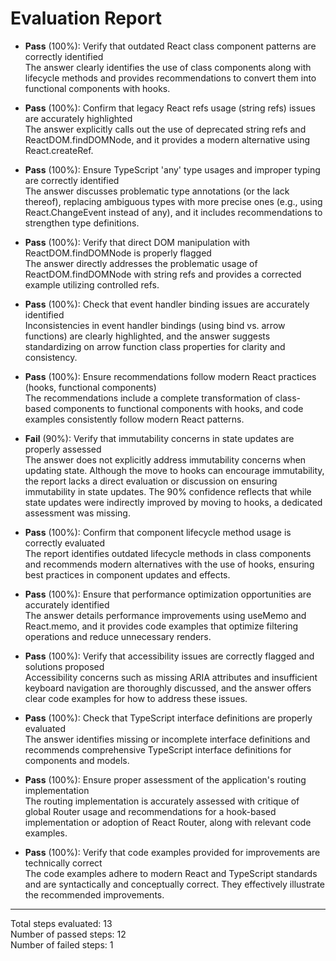 # Evaluation Report

- **Pass** (100%): Verify that outdated React class component patterns are correctly identified  
  The answer clearly identifies the use of class components along with lifecycle methods and provides recommendations to convert them into functional components with hooks.

- **Pass** (100%): Confirm that legacy React refs usage (string refs) issues are accurately highlighted  
  The answer explicitly calls out the use of deprecated string refs and ReactDOM.findDOMNode, and it provides a modern alternative using React.createRef.

- **Pass** (100%): Ensure TypeScript 'any' type usages and improper typing are correctly identified  
  The answer discusses problematic type annotations (or the lack thereof), replacing ambiguous types with more precise ones (e.g., using React.ChangeEvent<HTMLInputElement> instead of any), and it includes recommendations to strengthen type definitions.

- **Pass** (100%): Verify that direct DOM manipulation with ReactDOM.findDOMNode is properly flagged  
  The answer directly addresses the problematic usage of ReactDOM.findDOMNode with string refs and provides a corrected example utilizing controlled refs.

- **Pass** (100%): Check that event handler binding issues are accurately identified  
  Inconsistencies in event handler bindings (using bind vs. arrow functions) are clearly highlighted, and the answer suggests standardizing on arrow function class properties for clarity and consistency.

- **Pass** (100%): Ensure recommendations follow modern React practices (hooks, functional components)  
  The recommendations include a complete transformation of class-based components to functional components with hooks, and code examples consistently follow modern React patterns.

- **Fail** (90%): Verify that immutability concerns in state updates are properly assessed  
  The answer does not explicitly address immutability concerns when updating state. Although the move to hooks can encourage immutability, the report lacks a direct evaluation or discussion on ensuring immutability in state updates. The 90% confidence reflects that while state updates were indirectly improved by moving to hooks, a dedicated assessment was missing.

- **Pass** (100%): Confirm that component lifecycle method usage is correctly evaluated  
  The report identifies outdated lifecycle methods in class components and recommends modern alternatives with the use of hooks, ensuring best practices in component updates and effects.

- **Pass** (100%): Ensure that performance optimization opportunities are accurately identified  
  The answer details performance improvements using useMemo and React.memo, and it provides code examples that optimize filtering operations and reduce unnecessary renders.

- **Pass** (100%): Verify that accessibility issues are correctly flagged and solutions proposed  
  Accessibility concerns such as missing ARIA attributes and insufficient keyboard navigation are thoroughly discussed, and the answer offers clear code examples for how to address these issues.

- **Pass** (100%): Check that TypeScript interface definitions are properly evaluated  
  The answer identifies missing or incomplete interface definitions and recommends comprehensive TypeScript interface definitions for components and models.

- **Pass** (100%): Ensure proper assessment of the application's routing implementation  
  The routing implementation is accurately assessed with critique of global Router usage and recommendations for a hook-based implementation or adoption of React Router, along with relevant code examples.

- **Pass** (100%): Verify that code examples provided for improvements are technically correct  
  The code examples adhere to modern React and TypeScript standards and are syntactically and conceptually correct. They effectively illustrate the recommended improvements.

---

Total steps evaluated: 13  
Number of passed steps: 12  
Number of failed steps: 1